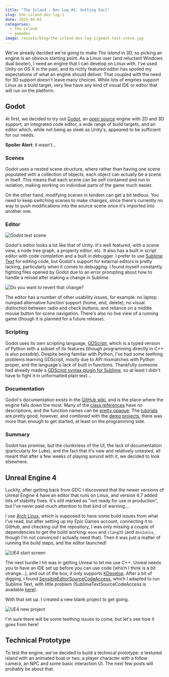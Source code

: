 ```yaml
---
title: "The Island - Dev Log #1: Setting Sail"
slug: the-island-dev-log-1
date: 2015-04-03
categories:
  - the-island
  - gamedev
image: /assets/blog/the-island-dev-log-1/godot-test-scene.jpg
---
```


We've already decided we're going to make _The Island_ in 3D, so picking an
engine is an obvious starting point. As a Linux user (and reluctant Windows dual
booter), I need an engine that I can develop on Linux with. I've used Unity on
OS X in the past, and its richly featured editor has spoiled my expectations of
what an engine should deliver. That coupled with the need for 3D support doesn't
leave many choices. While lots of engines support Linux as a build target, very
few have any kind of visual IDE or editor that will run on the platform.

## Godot

At first, we decided to try out [Godot](http://www.godotengine.org/), an
[open source](https://github.com/okamstudio/godot) engine with 2D and 3D
support, an integrated code editor, a wide range of build targets, and an editor
which, while not being as sleek as Unity's, appeared to be sufficient for our
needs.

**Spoiler Alert**: it wasn't...

### Scenes

Godot uses a nested scene structure, where rather than having one scene
populated with a collection of objects, each object can actually be a scene in
itself. This means that each scene can be self contained and run in isolation,
making working on individual parts of the game much easier.

On the other hand, modifying scenes in tandem can get a bit tedious. You need to
keep switching scenes to make changes, since there's currently no way to push
modifications into the source scene once it's imported into another one.

### Editor

![Godot test scene](/assets/blog/the-island-dev-log-1/godot-test-scene.jpg)

Godot's editor looks a lot like that of Unity. It's well featured, with a scene
view, a node tree graph, a property editor, etc. It also has a built in script
editor with code completion and a built in debugger. I prefer to use
[Sublime Text](http://www.sublimetext.com/) for editing code, but Godot's
support for external editors is pretty lacking, particularly when it comes to
debugging. I found myself constantly fighting files opened by Godot due to an
error prompting about how to handle a reload after making a change in Sublime.

![Do you want to revert that change?](/assets/blog/the-island-dev-log-1/godot-reload-prompt.jpg)

The editor has a number of other usability issues, for example: no laptop numpad
alternative function support (home, end, delete); no visual distinction between
radio and check buttons; and reliance on a middle mouse button for scene
navigation. There's also no live view of a running game (though it is planned
for a future release).

### Scripting

Godot uses its own scripting language,
[GDScript](https://github.com/okamstudio/godot/wiki/gdscript), which is a typed
version of Python with a subset of its features (though programming directly in
C++ is also possible). Despite being familiar with Python, I've had some
teething problems learning GDScript, mostly due to API mismatches with Python
proper, and the language's lack of built in functions. Thankfully someone had
already made a
[GDScript syntax plugin for Sublime](https://github.com/beefsack/GDScript-sublime),
so at least I didn't have to fight it in unformatted plain text...

### Documentation

Godot's documentation exists in the
[GitHub wiki](https://github.com/okamstudio/godot/wiki), and is the place where
the engine falls down the most. Many of the
[class references](https://github.com/okamstudio/godot/wiki/class_list) have no
descriptions, and the function names can be
[pretty opaque](https://github.com/okamstudio/godot/wiki/class_physicsserver).
The [tutorials](https://github.com/okamstudio/godot/wiki#tutorials) are pretty
good, however, and combined with the
[demo projects](https://github.com/okamstudio/godot/tree/master/demos), there
was more than enough to get started, at least on the programming side.

### Summary

Godot has promise, but the clunkiness of the UI, the lack of documentation
(particularly for Luke), and the fact that it's new and relatively untested, all
meant that after a few weeks of playing aorund with it, we decided to look
elsewhere.

## Unreal Engine 4

Luckily, after getting back from GDC I discovered that the newer versions of
Unreal Engine 4 have an editor that runs on Linux, and version 4.7 added lots of
stability fixes. It's still marked as "not ready for use in production", but
I've never paid much attention to that kind of warning...

I use [Arch Linux](https://www.archlinux.org/), which is supposed to have some
build issues from what I've read, but after setting up my Epic Games account,
connecting it to GitHub, and checking out the repository, I was only missing a
couple of dependencies to get the build working: `mono` and `clang35` (and
`dos2unix`, though I'm not convinced I actually need that). Then it was just a
matter of running the build steps, and the editor launched!

![UE4 start screen](/assets/blog/the-island-dev-log-1/ue4-start-screen.jpg)

The next hurdle I hit was in getting Unreal to let me use C++. Unreal needs you
to have an IDE set up before you can use code (which I think is a bit
strange...), and out of the box, it only supports
[KDevelop](https://www.kdevelop.org/). After a bit of digging, I found
[SensibleEditorSourceCodeAccess](https://github.com/fire/SensibleEditorSourceCodeAccess),
which I adapted to run Sublime Text, with little problem
(SublimeTextSourceCodeAccess is available
[here](https://github.com/erbridge/SublimeTextSourceCodeAccess)).

With that set up. I created a new blank project to get going.

![UE4 new project](/assets/blog/the-island-dev-log-1/ue4-new-project.jpg)

I'm sure there will be some teething issues to come, but let's see how it goes
from here!

## Technical Prototype

To test the engine, we've decided to build a technical prototype: a textured
island with an animated boat or two, a player character with a follow camera, an
NPC and some basic interaction UI. The next few posts will probably be about
that.
